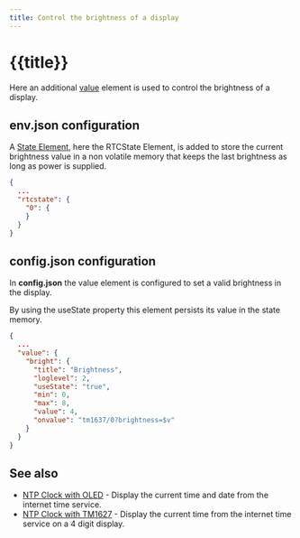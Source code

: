 ```yaml
---
title: Control the brightness of a display
---
```


# {{title}}

Here an additional [value](/elements/value.md) element is used to control the brightness of a display.

## env.json configuration

A [State Element](/elements/state.md), here the RTCState Element, is added to store the current brightness value in
a non volatile memory that keeps the last brightness as long as power is supplied.

``` json
{
  ...
  "rtcstate": {
    "0": {
    }
  }
}
```


## config.json configuration

In **config.json** the value element is configured to set a valid brightness in the display.

By using the useState property this element persists its value in the state memory.

``` json
{
  ...
  "value": {
    "bright": {
      "title": "Brightness",
      "loglevel": 2,
      "useState": "true",
      "min": 0,
      "max": 8,
      "value": 4,
      "onvalue": "tm1637/0?brightness=$v"
    }
  }
}
```

## See also

* [NTP Clock with OLED](/recipes/ntpclock.md) - Display the current time and date from the internet time service.
* [NTP Clock with TM1627](/recipes/ntpclock2.md) - Display the current time from the internet time service on a 4 digit display.
